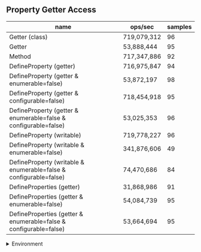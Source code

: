 ## Property Getter Access

|name|ops/sec|samples|
|-|-|-|
|Getter (class)|719,079,312|96|
|Getter|53,888,444|95|
|Method|717,347,886|92|
|DefineProperty (getter)|716,975,847|94|
|DefineProperty (getter & enumerable=false)|53,872,197|98|
|DefineProperty (getter & configurable=false)|718,454,918|95|
|DefineProperty (getter & enumerable=false & configurable=false)|53,025,353|96|
|DefineProperty (writable)|719,778,227|96|
|DefineProperty (writable & enumerable=false)|341,876,606|49|
|DefineProperty (writable & enumerable=false & configurable=false)|74,470,686|84|
|DefineProperties (getter)|31,868,986|91|
|DefineProperties (getter & enumerable=false)|54,084,739|95|
|DefineProperties (getter & enumerable=false & configurable=false)|53,664,694|95|


<details>
<summary>Environment</summary>

* __Machine:__ linux x64 | 2 vCPUs | 6.8GB Mem
* __Run:__ Sat Oct 21 2023 13:21:01 GMT+0000 (Coordinated Universal Time)
</details>

<!--
{"environment":{"platform":"linux","arch":"x64","cpus":2,"totalMemory":6.759746551513672},"benchmarks":[{"name":"Getter (class)","opsSec":719079311.649793,"samples":6},{"name":"Getter","opsSec":53888444.23038351,"samples":7},{"name":"Method","opsSec":717347885.718248,"samples":6},{"name":"DefineProperty (getter)","opsSec":716975847.0793816,"samples":6},{"name":"DefineProperty (getter & enumerable=false)","opsSec":53872197.26636611,"samples":6},{"name":"DefineProperty (getter & configurable=false)","opsSec":718454918.1208923,"samples":6},{"name":"DefineProperty (getter & enumerable=false & configurable=false)","opsSec":53025353.274036065,"samples":7},{"name":"DefineProperty (writable)","opsSec":719778226.5643597,"samples":7},{"name":"DefineProperty (writable & enumerable=false)","opsSec":341876606.3201052,"samples":6},{"name":"DefineProperty (writable & enumerable=false & configurable=false)","opsSec":74470685.70312315,"samples":5},{"name":"DefineProperties (getter)","opsSec":31868986.165078115,"samples":4},{"name":"DefineProperties (getter & enumerable=false)","opsSec":54084738.61753091,"samples":6},{"name":"DefineProperties (getter & enumerable=false & configurable=false)","opsSec":53664694.1343155,"samples":9}]}-->
